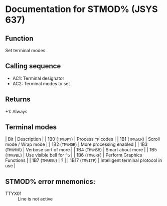 # Documentation for STMOD% (JSYS 637)

## Function
Set terminal modes.

## Calling sequence
- AC1: Terminal designator
- AC2: Terminal modes to set

## Returns
+1: Always

## Terminal modes

| Bit | Description |
| 1B0 (`TM%DPY`) | Process `^P` codes |
| 1B1 (`TM%SCR`) | Scroll mode / Wrap mode |
| 1B2 (`TM%MOR`) | More processing enabled |
| 1B3 (`TM%MVR`) | Verbose sort of more |
| 1B4 (`TM%MSM`) | Smart about more |
| 1B5 (`TM%VBL`) | Use visible bell for `^G` |
| 1B6 (`TM%GRF`) | Perform Graphics Functions |
| 1B7 (`TM%RSU`) | ? |
| 1B17 (`TM%ITP`) | Intelligent terminal protocol in use |

## STMOD% error mnemonics:

<dl>
<dt>TTYX01</dt>
<dd>Line is not active</dd>
</dl>
